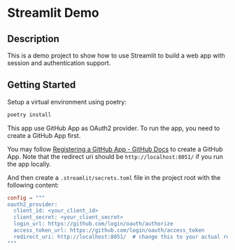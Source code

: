# Streamlit Demo

## Description
This is a demo project to show how to use Streamlit to build a web app with session and authentication support.

## Getting Started

Setup a virtual environment using poetry:

```bash
poetry install
```

This app use GitHub App as OAuth2 provider. 
To run the app, you need to create a GitHub App first.

You may follow [Registering a GitHub App - GitHub Docs](https://docs.github.com/en/apps/creating-github-apps/registering-a-github-app/registering-a-github-app) to create a GitHub App. Note that the redirect uri should be `http://localhost:8051/` if you run the app locally.

And then create a `.streamlit/secrets.toml` file in the project root with the following content:
```toml
config = """
oauth2_provider:
  client_id: <your_client_id>
  client_secret: <your_client_secret>
  login_url: https://github.com/login/oauth/authorize
  access_token_url: https://github.com/login/oauth/access_token
  redirect_uri: http://localhost:8051/  # change this to your actual redirect uri
"""
```
